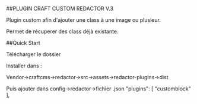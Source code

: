 ##PLUGIN CRAFT CUSTOM REDACTOR V.3

Plugin custom afin d'ajouter une class à une image ou plusieur.

Permet de récuperer des class déjà existante.

##Quick Start

Télécharger le dossier 

Installer dans :

Vendor->craftcms->redactor->src->assets->redactor-plugins->dist

Puis ajouter dans config->redactor->fichier .json 
"plugins": [
    "customblock"
],

